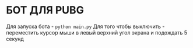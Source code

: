 # БОТ ДЛЯ PUBG

Для запуска бота - `python main.py`
Для того чтобы выключить - переместить курсор мыши в левый верхний угол экрана и подождать 5 секунд